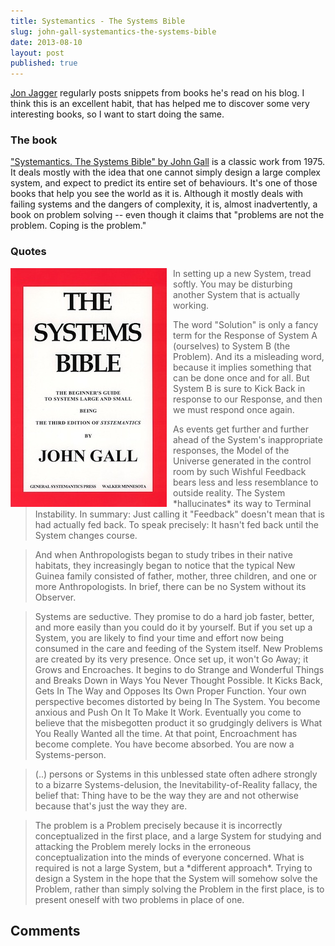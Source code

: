 ```yaml
---
title: Systemantics - The Systems Bible
slug: john-gall-systemantics-the-systems-bible
date: 2013-08-10
layout: post
published: true
---
```



[Jon Jagger](http://jonjagger.blogspot.com/) regularly posts snippets from books he's read on his blog. I think this is an
 excellent habit, that has helped me to discover some very interesting books, so I want to start doing the same.

### The book

["Systemantics. The Systems Bible" by John Gall](http://www.amazon.com/dp/B00AK1BIDM/ref=r_soa_w_d) is a classic work from 1975. It deals mostly with the idea that one cannot
simply design a large complex system, and expect to predict its entire set of behaviours. It's one of those books that
help you see the world as it is. Although it mostly deals with failing systems and the dangers of complexity, it is,
almost inadvertently, a book on problem solving -- even though it claims that "problems are not the problem. Coping is the problem."

### Quotes

<img style="float:left;margin-right: 10px" src="/img/books/systemantics.jpg" alt="Systemantics - The Systems Bible">

<blockquote>In setting up a new System, tread softly. You may be disturbing another System that is actually working.</blockquote>

<blockquote>The word "Solution" is only a fancy term for the Response of System A (ourselves) to System B (the Problem). And its a
misleading word, because it implies something that can be done once and for all. But System B is sure to Kick Back in response
to our Response, and then we must respond once again.</blockquote>

<blockquote>As events get further and further ahead of the System's inappropriate responses, the Model of the Universe
generated in the control room by such Wishful Feedback bears less and less resemblance to outside reality.
The System *hallucinates* its way to Terminal Instability. In summary:
Just calling it "Feedback" doesn't mean that is had actually fed back. To speak precisely: It hasn't fed back
until the System changes course.</blockquote>

<blockquote>And when Anthropologists began to study tribes in their native habitats, they increasingly began to notice
that the typical New Guinea family consisted of father, mother, three children, and one or more Anthropologists.
In brief, there can be no System without its Observer.</blockquote>

<blockquote>Systems are seductive. They promise to do a hard job faster, better, and more easily than you could do it by yourself.
But if you set up a System, you are likely to find your time and effort now being consumed in the care and feeding
of the System itself. New Problems are created by its very presence. Once set up, it won't Go Away; it Grows
and Encroaches. It begins to do Strange and Wonderful Things and Breaks Down in Ways You Never Thought Possible.
It Kicks Back, Gets In The Way and Opposes Its Own Proper Function. Your own perspective becomes distorted by being In
The System. You become anxious and Push On It To Make It Work. Eventually you come to believe that the misbegotten product
it so grudgingly delivers is What You Really Wanted all the time. At that point, Encroachment has become complete. You have
become absorbed. You are now a Systems-person.</blockquote>

<blockquote>(..) persons or Systems in this unblessed state often adhere strongly to a bizarre Systems-delusion, the
Inevitability-of-Reality fallacy, the belief that: Thing have to be the way they are and not otherwise because that's
just the way they are.</blockquote>

<blockquote>The problem is a Problem precisely because it is incorrectly conceptualized in the first place, and a large System for
studying and attacking the Problem merely locks in the erroneous conceptualization into the minds of everyone concerned.
What is required is not a large System, but a *different approach*. Trying to design a System in the hope that the
System will somehow solve the Problem, rather than simply solving the Problem in the first place, is to present oneself
with two problems in place of one.</blockquote>


## Comments

<!-- To add a comment, copy this template: (don't worry about markup, I'll clean it up if need be)

### [YOUR NAME](YOUR URL|TWITTER|...)  - YYYY/MM/DD
YOUR COMMENT TEXT HERE....

-->
